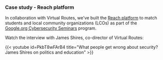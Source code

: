 ### Case study - Reach platform

In collaboration with Virtual Routes, we've built
the [Reach platform](https://virtual-routes.org/reach/) to
match students and local community organizations (LCOs)
as part of the [Google.org Cybersecurity Seminars](https://cyberseminars.withgoogle.com) program.

Watch the interview with James Shires, co-director of Virtual Routes:

{{< youtube id=PkbT8wFArB4 title="What people get wrong about security? James Shires on politics and education" >}}
